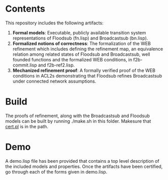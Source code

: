 	
# Contents 
This repository includes the following artifacts:
1. **Formal models**: Executable, publicly available transition system
representations of Floodsub (fn.lisp) and Broadcastsub (bn.lisp).
2. **Formalized notions of correctness**: The formalization of the WEB
refinement which includes defining the refinement map, an
equivalence relation among related states of Floodsub and
Broadcastsub, well founded functions and the formalized WEB
 conditions, in f2b-commit.lisp and f2b-ref2.lisp.
3. **Mechanized refinement proof**: A formally verified proof of the WEB
  conditions in ACL2s demonstrating that Floodsub refines Broadcastsub
  under connected network assumptions.
  
# Build
 The proofs of refinement, along with the Broadcastsub and Floodsub
 models can be built by running ./make.sh in this folder. Makesure
 that [cert.pl](https://www.cs.utexas.edu/~moore/acl2/manuals/current/manual/index-seo.php?xkey=BUILD____CERT.PL&path=4360/152) is in the path.
 
# Demo
A demo.lisp file has been provided that contains a top level
description of the included models and properties. Once the artifacts
have been certified, go through each of the forms given in demo.lisp.
  
  
  
